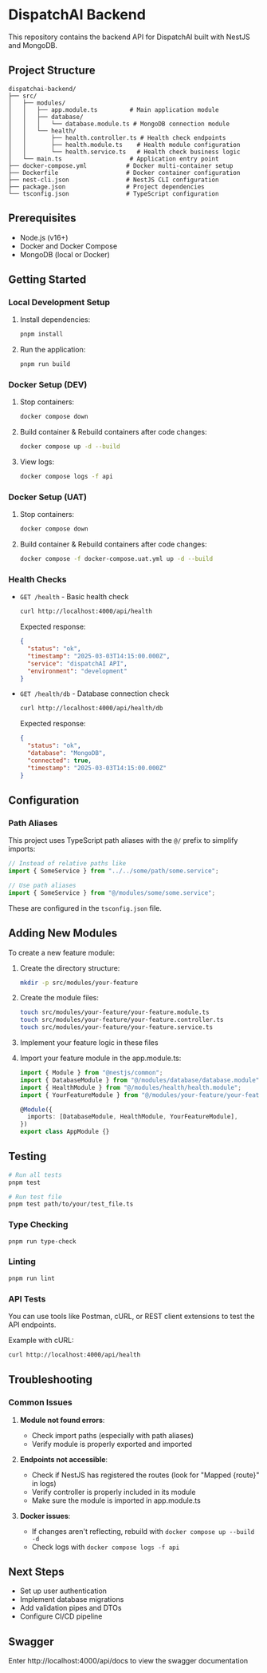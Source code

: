 # DispatchAI Backend

This repository contains the backend API for DispatchAI built with NestJS and MongoDB.

## Project Structure

```
dispatchai-backend/
├── src/
│   ├── modules/
│   │   ├── app.module.ts         # Main application module
│   │   ├── database/
│   │   │   └── database.module.ts # MongoDB connection module
│   │   └── health/
│   │       ├── health.controller.ts # Health check endpoints
│   │       ├── health.module.ts    # Health module configuration
│   │       └── health.service.ts   # Health check business logic
│   └── main.ts                   # Application entry point
├── docker-compose.yml           # Docker multi-container setup
├── Dockerfile                   # Docker container configuration
├── nest-cli.json                # NestJS CLI configuration
├── package.json                 # Project dependencies
└── tsconfig.json                # TypeScript configuration
```

## Prerequisites

- Node.js (v16+)
- Docker and Docker Compose
- MongoDB (local or Docker)

## Getting Started

### Local Development Setup

1. Install dependencies:

   ```bash
   pnpm install
   ```

2. Run the application:

   ```bash
   pnpm run build
   ```

### Docker Setup (DEV)

1. Stop containers:

   ```bash
   docker compose down
   ```

2. Build container & Rebuild containers after code changes:

   ```bash
   docker compose up -d --build 
   ```

3. View logs:

   ```bash
   docker compose logs -f api
   ```

### Docker Setup (UAT)

1. Stop containers:

   ```bash
   docker compose down
   ```

2. Build container & Rebuild containers after code changes:

   ```bash
   docker compose -f docker-compose.uat.yml up -d --build
   ```

### Health Checks

- `GET /health` - Basic health check


  ```bash
  curl http://localhost:4000/api/health
  ```

  Expected response:

  ```json
  {
    "status": "ok",
    "timestamp": "2025-03-03T14:15:00.000Z",
    "service": "dispatchAI API",
    "environment": "development"
  }
  ```

- `GET /health/db` - Database connection check
  ```bash
  curl http://localhost:4000/api/health/db
  ```
  Expected response:
  ```json
  {
    "status": "ok",
    "database": "MongoDB",
    "connected": true,
    "timestamp": "2025-03-03T14:15:00.000Z"
  }
  ```

## Configuration

### Path Aliases

This project uses TypeScript path aliases with the `@/` prefix to simplify imports:

```typescript
// Instead of relative paths like
import { SomeService } from "../../some/path/some.service";

// Use path aliases
import { SomeService } from "@/modules/some/some.service";
```

These are configured in the `tsconfig.json` file.

## Adding New Modules

To create a new feature module:

1. Create the directory structure:

   ```bash
   mkdir -p src/modules/your-feature
   ```

2. Create the module files:

   ```bash
   touch src/modules/your-feature/your-feature.module.ts
   touch src/modules/your-feature/your-feature.controller.ts
   touch src/modules/your-feature/your-feature.service.ts
   ```

3. Implement your feature logic in these files

4. Import your feature module in the app.module.ts:

   ```typescript
   import { Module } from "@nestjs/common";
   import { DatabaseModule } from "@/modules/database/database.module";
   import { HealthModule } from "@/modules/health/health.module";
   import { YourFeatureModule } from "@/modules/your-feature/your-feature.module";

   @Module({
     imports: [DatabaseModule, HealthModule, YourFeatureModule],
   })
   export class AppModule {}
   ```

## Testing

```bash
# Run all tests
pnpm test
```

```bash
# Run test file
pnpm test path/to/your/test_file.ts
```

### Type Checking

```bash
pnpm run type-check
```

### Linting

```bash
pnpm run lint
```

### API Tests

You can use tools like Postman, cURL, or REST client extensions to test the API endpoints.

Example with cURL:

```bash
curl http://localhost:4000/api/health
```

## Troubleshooting

### Common Issues

1. **Module not found errors**:

   - Check import paths (especially with path aliases)
   - Verify module is properly exported and imported

2. **Endpoints not accessible**:

   - Check if NestJS has registered the routes (look for "Mapped {route}" in logs)
   - Verify controller is properly included in its module
   - Make sure the module is imported in app.module.ts

3. **Docker issues**:
   - If changes aren't reflecting, rebuild with `docker compose up --build -d`
   - Check logs with `docker compose logs -f api`

## Next Steps

- Set up user authentication
- Implement database migrations
- Add validation pipes and DTOs
- Configure CI/CD pipeline

## Swagger

Enter http://localhost:4000/api/docs to view the swagger documentation
